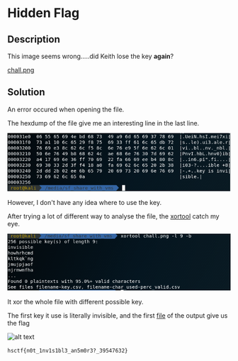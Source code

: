 # Hidden Flag

## Description

This image seems wrong.....did Keith lose the key __again__?

[chall.png](chall.png)

## Solution

An error occured when opening the file.

The hexdump of the file give me an interesting line in the last line.

![alt text](hexdump.png)

However, I don't have any idea where to use the key.

After trying a lot of different way to analyse the file, the [xortool](https://github.com/hellman/xortool) catch my eye.

![alt text](xortool.png)

It xor the whole file with different possible key.

The first key it use is literally invisible, and the first [file](xor.png) of the output give us the flag

![alt text](xor.png)

```
hsctf{n0t_1nv1s1bl3_an5m0r3?_39547632}
```
